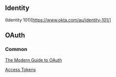 
## Identity

(Identity 101)[https://www.okta.com/au/identity-101/]

## OAuth

### Common

[The Modern Guide to OAuth](https://fusionauth.io/learn/expert-advice/oauth/modern-guide-to-oauth/)

[Access Tokens](https://auth0.com/docs/secure/tokens/access-tokens)